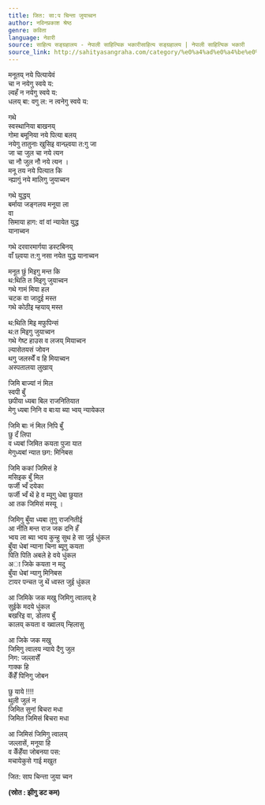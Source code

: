 ```yaml
---
title: जित: सा:प चिन्ता जुयाच्वन
author: नविनप्रकाश श्रेष्ठ
genre: कविता
language: नेवारी
source: साहित्य सङ्ग्रहालय - नेपाली साहित्यिक भकारीसाहित्य सङ्ग्रहालय | नेपाली साहित्यिक भकारी
source_link: http://sahityasangraha.com/category/%e0%a4%ad%e0%a4%be%e0%a4%b7%e0%a4%be-%e0%a4%ad%e0%a4%be%e0%a4%b7%e0%a5%80-%e0%a4%b8%e0%a4%be%e0%a4%b9%e0%a4%bf%e0%a4%a4%e0%a5%8d%e0%a4%af/%e0%a4%a8%e0%a5%87%e0%a4%b5%e0%a4%be%e0%a4%b0%e0%a5%80-%e0%a4%b0%e0%a4%9a%e0%a4%a8%e0%a4%be/
---
```


मनूतय् नये पित्यायेवं  
चा न नयेगु स्वये य:  
ल्वहँ न नयेगु स्वये य:  
धलय् बा: वगु ल: न त्वनेगु स्वये य:

गथे  
स्वस्थानिया बाखनय्  
गोमा बमूनिया नये पित्या बलय्  
नयेगु तातुनाः खुसिइ वान्छ्वया त:गु जा  
जा चा जुल चा नये त्यन  
चा नौ जुल नौ नये त्यन ।  
मनू तय नये पित्यात कि  
न्ह्यागुं नये मालिगु जुयाच्वन

गथे युद्धय्  
बर्माया जङ्गलय मनूया ला  
वा  
सिमाया हाग: वां वां न्यायेत युद्ध  
यानाच्वन

गथे दरवारमार्गया डस्टबिनय्  
वाँ छ्वया त:गु नसा नयेत युद्ध यानाच्वन

मनूत छुं मिइगु मन्त कि  
थ:थिति त मिइगु जुयाच्वन  
गथे गामं मिया हल  
चटक वा जादुई मस्त  
गथे कोठीइ म्हयाय् मस्त

थ:थिति मिइ मफुपिन्सं  
थ:त मिइगु जुयाच्वन  
गथे गेष्ट हाउस व लजय् मियाच्वन  
ल्यासेतयसं जोवन  
थगु जलस्येँ व हि मियाच्वन  
अस्पतालया लुखाय्

जिमि बाज्यां नं मिल  
स्वपी बुँ  
छपीया ध्यबा बिल राजनितियात  
मेगु ध्यबा निनि व बाःया ब्या भ्वय् न्यायेकल

जिमि बाः नं मिल निपि बुँ  
छु दँ लिपा  
व ध्यबां जिमित कयता पुजा यात  
मेगुध्यबां न्यात छग: मिनिबस

जिमि ककां जिमिसं हे  
मसिइक बुँ मिल  
फर्जी भ्वँ दयेका  
फर्जी भ्वँ थें हे व म्यूगु धेबा छुयात  
आ तक जिमिसं मस्यू ।

जिमिगु बुँया ध्यबा तुगु राजनितीई  
आ नीति मन्त राज जक दनि हँ  
भ्वय ला ब्या भ्वय कुन्हु सुथ हे सा जुई धुंकल  
बुँया धेबां न्याना चिना ब्यूगु कयता  
पिति पिति अबले हे वये धुंकल  
अा जिके कयता न मदु  
बुँया धेबां न्यागु मिनिबस  
टायर पन्चत जु थें ध्वस्त जुई धुंकल

आ जिमिके जक मखु जिमिगु त्वालय् हे  
सुईके मदये धुंकल  
बखरिइ वा, डोलय बुँ  
कालय् कयता व ख्वालय् न्हिलासु

आ जिके जक मखु  
जिमिगु त्वालय न्याये दैगु जुल  
निग: जल्लासेँ  
गाक्क हि  
केँहेँ पिनिगु जोबन

छु याये !!!!  
थुली जुलं न  
जिमित सुनां बिचरा मधा  
जिमित जिमिसं बिचरा मधा

आ जिमिसं जिमिगु त्वालय्  
जल्लासें, मनूया हि  
व केँहेँया जोबनया पस:  
मचायेकुसे गाई मखुत

जित: साप चिन्त्ता जुया च्वन

**(स्रोत : झीगु डट कम)**
